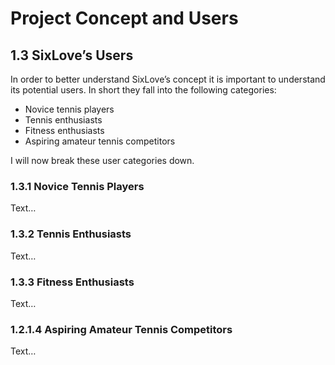 # Project Concept and Users

## 1.3 SixLove’s Users
In order to better understand SixLove’s concept it is important to understand its potential users. In short they fall into the following categories:
- Novice tennis players
- Tennis enthusiasts
- Fitness enthusiasts
- Aspiring amateur tennis competitors
  
I will now break these user categories down.

### 1.3.1 Novice Tennis Players
Text…

### 1.3.2 Tennis Enthusiasts
Text…

### 1.3.3 Fitness Enthusiasts
Text…

### 1.2.1.4 Aspiring Amateur Tennis Competitors
Text…
